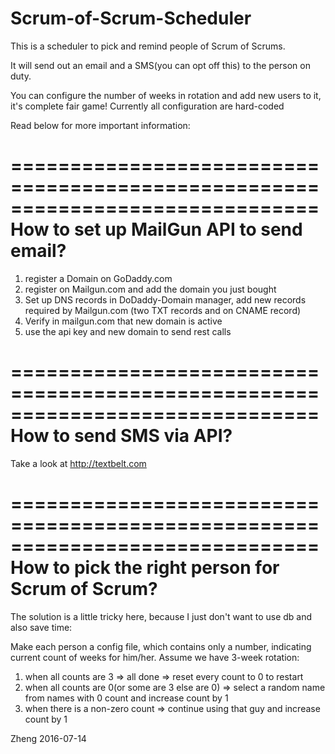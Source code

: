 # Scrum-of-Scrum-Scheduler

This is a scheduler to pick and remind people of Scrum of Scrums. 

It will send out an email and a SMS(you can opt off this) to the person on duty.

You can configure the number of weeks in rotation and add new users to it, it's complete fair game! Currently all configuration are hard-coded

Read below for more important information:

==============================================================================
                    How to set up MailGun API to send email?
==============================================================================
1. register a Domain on GoDaddy.com
2. register on Mailgun.com and add the domain you just bought
3. Set up DNS records in DoDaddy-Domain manager, add new records required by Mailgun.com (two TXT records and on CNAME record)
4. Verify in mailgun.com that new domain is active
5. use the api key and new domain to send rest calls


==============================================================================
                            How to send SMS via API?
==============================================================================
Take a look at http://textbelt.com


==============================================================================
                How to pick the right person for Scrum of Scrum?
==============================================================================
The solution is a little tricky here, because I just don't want to use db and
also save time:

Make each person a config file, which contains only a number, indicating
current count of weeks for him/her.
Assume we have 3-week rotation:
1. when all counts are 3 => all done => reset every count to 0 to restart
2. when all counts are 0(or some are 3 else are 0) => select a random name from names with 0 count and increase count by 1
3. when there is a non-zero count => continue using that guy and increase count by 1


Zheng
2016-07-14
